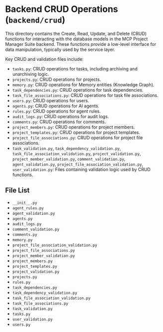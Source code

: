 # Backend CRUD Operations (`backend/crud`)

This directory contains the Create, Read, Update, and Delete (CRUD) functions for interacting with the database models in the MCP Project Manager Suite backend. These functions provide a low-level interface for data manipulation, typically used by the service layer.

Key CRUD and validation files include:

*   `tasks.py`: CRUD operations for tasks, including archiving and unarchiving logic.
*   `projects.py`: CRUD operations for projects.
*   `memory.py`: CRUD operations for Memory entities (Knowledge Graph).
*   `task_dependencies.py`: CRUD operations for task dependencies.
*   `task_file_associations.py`: CRUD operations for task file associations.
*   `users.py`: CRUD operations for users.
*   `agents.py`: CRUD operations for AI agents.
*   `rules.py`: CRUD operations for agent rules.
*   `audit_logs.py`: CRUD operations for audit logs.
*   `comments.py`: CRUD operations for comments.
*   `project_members.py`: CRUD operations for project members.
*   `project_templates.py`: CRUD operations for project templates.
*   `project_file_associations.py`: CRUD operations for project file associations.
*   `task_validation.py`, `task_dependency_validation.py`, `task_file_association_validation.py`, `project_validation.py`, `project_member_validation.py`, `comment_validation.py`, `agent_validation.py`, `project_file_association_validation.py`, `user_validation.py`: Files containing validation logic used by CRUD functions. 

<!-- File List Start -->
## File List

- `__init__.py`
- `agent_rules.py`
- `agent_validation.py`
- `agents.py`
- `audit_logs.py`
- `comment_validation.py`
- `comments.py`
- `memory.py`
- `project_file_association_validation.py`
- `project_file_associations.py`
- `project_member_validation.py`
- `project_members.py`
- `project_templates.py`
- `project_validation.py`
- `projects.py`
- `rules.py`
- `task_dependencies.py`
- `task_dependency_validation.py`
- `task_file_association_validation.py`
- `task_file_associations.py`
- `task_validation.py`
- `tasks.py`
- `user_validation.py`
- `users.py`

<!-- File List End -->
